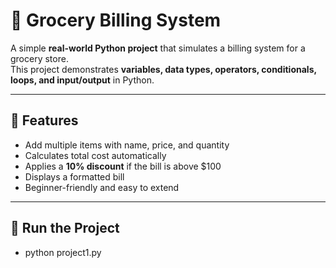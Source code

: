 # 🛒 Grocery Billing System

A simple **real-world Python project** that simulates a billing system for a grocery store.  
This project demonstrates **variables, data types, operators, conditionals, loops, and input/output** in Python.

---

## 📌 Features
- Add multiple items with name, price, and quantity
- Calculates total cost automatically
- Applies a **10% discount** if the bill is above $100
- Displays a formatted bill
- Beginner-friendly and easy to extend

---

## 📂 Run the Project 
- python project1.py
